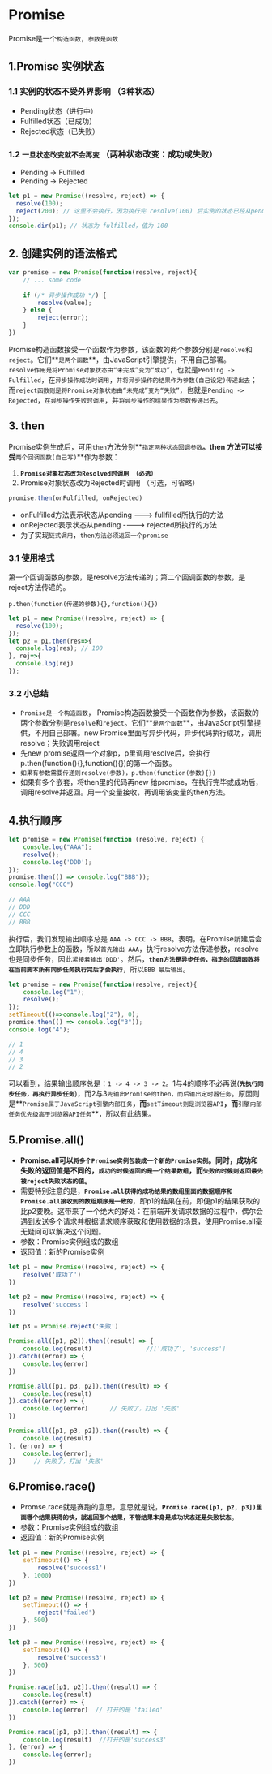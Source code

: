 # Promise 

Promise是一个`构造函数`，`参数是函数`

## 1.Promise 实例状态

### 1.1 实例的状态不受外界影响 （3种状态）

- Pending状态（进行中）
- Fulfilled状态（已成功）
- Rejected状态（已失败）

### 1.2 `一旦状态改变就不会再变` （两种状态改变：成功或失败）

- Pending -> Fulfilled
- Pending -> Rejected

``` javascript
let p1 = new Promise((resolve, reject) => {
  resolve(100);
  reject(200); // 这里不会执行，因为执行完 resolve(100) 后实例的状态已经从pending改为fulfilled了
});
console.dir(p1); // 状态为 fulfilled，值为 100 
```

## 2. 创建实例的语法格式

``` javascript
var promise = new Promise(function(resolve, reject){
    // ... some code
    
    if (/* 异步操作成功 */) {
        resolve(value);
    } else {
        reject(error);
    }
})
```

​	Promise构造函数接受一个函数作为参数，该函数的两个参数分别是`resolve`和`reject`。它们**`是两个函数`**，由JavaScript引擎提供，不用自己部署。
  `resolve作用是将Promise对象状态由“未完成”变为“成功”`，也就是`Pending -> Fulfilled`，在`异步操作成功时调用`，`并将异步操作的结果作为参数(自己设定)传递出去`；而`reject函数则是将Promise对象状态由“未完成”变为“失败”`，也就是`Pending -> Rejected`，`在异步操作失败时调用`，并`将异步操作的结果作为参数传递出去`。

## 3. then

Promise实例生成后，可用`then`方法分别**`指定两种状态回调参数`**。then 方法可以接受**`两个回调函数(自己写)`**作为参数：

1. **`Promise对象状态改为Resolved时调用 （必选）`**
2. Promise对象状态改为Rejected时调用 （可选，可省略）

``` javascript
promise.then(onFulfilled, onRejected)
```



- onFulfilled方法表示状态从pending ---> fullfilled所执行的方法
- onRejected表示状态从pending ---->  rejected所执行的方法
- 为了实现`链式调用`，`then方法必须返回一个promise`

### 3.1 使用格式

第一个回调函数的参数，是resolve方法传递的；第二个回调函数的参数，是reject方法传递的。

`p.then(function(传递的参数){},function(){})`

``` javascript
let p1 = new Promise((resolve, reject) => {
  resolve(100);
});
let p2 = p1.then(res=>{
  console.log(res); // 100
}, rej=>{
  console.log(rej)
});

```

### 3.2 小总结

- `Promise是一个构造函数`，	Promise构造函数接受一个函数作为参数，该函数的两个参数分别是`resolve`和`reject`。它们**`是两个函数`**，由JavaScript引擎提供，不用自己部署。new Promise里面写异步代码，异步代码执行成功，调用resolve；失败调用reject
- 先new promise返回一个对象p，p里调用resolve后，会执行p.then(function(){},function(){})的第一个函数。
- `如果有参数需要传递则resolve(参数)，p.then(function(参数){})`
- 如果有多个嵌套，将then里的代码再new 给promise，在执行完毕或成功后，调用resolve并返回。用一个变量接收，再调用该变量的then方法。

## 4.执行顺序

``` javascript
let promise = new Promise(function (resolve, reject) {
    console.log("AAA");
    resolve();
    console.log('DDD');
});
promise.then(() => console.log("BBB"));
console.log("CCC")

// AAA
// DDD
// CCC
// BBB
```

执行后，我们发现输出顺序总是 `AAA -> CCC -> BBB`。表明，在Promise新建后会立即执行参数上的函数，所以`首先输出 AAA`，执行resolve方法传递参数，resolve也是同步任务，因此`紧接着输出'DDD'`。然后，**`then方法是异步任务，指定的回调函数将在当前脚本所有同步任务执行完后才会执行`**，所以`BBB 最后输出`。



``` javascript
let promise = new Promise(function(resolve, reject){
    console.log("1");
    resolve();
});
setTimeout(()=>console.log("2"), 0);
promise.then(() => console.log("3"));
console.log("4");

// 1
// 4
// 3
// 2
```

可以看到，结果输出顺序总是：`1 -> 4 -> 3 -> 2`。1与4的顺序不必再说(**`先执行同步任务，再执行异步任务`**)，而2与3`先输出Promise的then，而后输出定时器任务`。原因则是**`Promise属于JavaScript引擎内部任务`**，而**`setTimeout则是浏览器API`**，而**`引擎内部任务优先级高于浏览器API任务`**，所以有此结果。



## 5.Promise.all()

- **Promise.all可以`将多个Promise实例包装成一个新的Promise实例`。同时，成功和失败的返回值是不同的，`成功的时候返回的是一个结果数组`，而`失败的时候则返回最先被reject失败状态的值`。**
- 需要特别注意的是，**`Promise.all获得的成功结果的数组里面的数据顺序和Promise.all接收到的数组顺序是一致的`**，即p1的结果在前，即便p1的结果获取的比p2要晚。这带来了一个绝大的好处：在前端开发请求数据的过程中，偶尔会遇到发送多个请求并根据请求顺序获取和使用数据的场景，使用Promise.all毫无疑问可以解决这个问题。
- 参数：Promise实例组成的数组
- 返回值：新的Promise实例

``` javascript
let p1 = new Promise((resolve, reject) => {
    resolve('成功了')
})

let p2 = new Promise((resolve, reject) => {
    resolve('success')
})

let p3 = Promise.reject('失败')

Promise.all([p1, p2]).then((result) => {
    console.log(result)               //['成功了', 'success']
}).catch((error) => {
    console.log(error)
})

Promise.all([p1, p3, p2]).then((result) => {
    console.log(result)
}).catch((error) => {
    console.log(error)      // 失败了，打出 '失败'
})

Promise.all([p1, p3, p2]).then((result) => {
    console.log(result)
}, (error) => {
    console.log(error);
})     // 失败了，打出 '失败'

```



## 6.Promise.race()

- Promse.race就是赛跑的意思，意思就是说，**`Promise.race([p1, p2, p3])里面哪个结果获得的快，就返回那个结果，不管结果本身是成功状态还是失败状态`**。
- 参数：Promise实例组成的数组
- 返回值：新的Promise实例

``` javascript
let p1 = new Promise((resolve, reject) => {
    setTimeout(() => {
        resolve('success1')
    }, 1000)
})

let p2 = new Promise((resolve, reject) => {
    setTimeout(() => {
        reject('failed')
    }, 500)
})

let p3 = new Promise((resolve, reject) => {
    setTimeout(() => {
        resolve('success3')
    }, 500)
})

Promise.race([p1, p2]).then((result) => {
    console.log(result)
}).catch((error) => {
    console.log(error)  // 打开的是 'failed'
})

Promise.race([p1, p3]).then((result) => {
    console.log(result)  //打开的是'success3'
}, (error) => {
    console.log(error);
})
```

